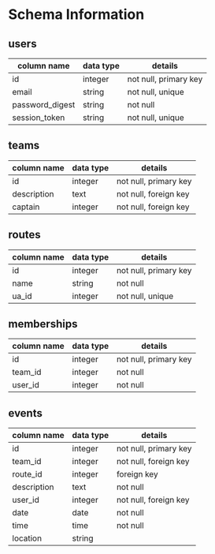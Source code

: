 # Schema Information

## users
column name     | data type | details
----------------|-----------|-----------------------
id              | integer   | not null, primary key
email           | string    | not null, unique
password_digest | string    | not null
session_token   | string    | not null, unique

## teams
| column name | data type | details               |
|-------------|-----------|-----------------------|
| id          | integer   | not null, primary key |
| description | text      | not null, foreign key |
| captain     | integer   | not null, foreign key |

## routes
| column name | data type | details               |
|-------------|-----------|-----------------------|
| id          | integer   | not null, primary key |
| name        | string    | not null              |
| ua_id       | integer   | not null, unique      |

## memberships
| column name | data type | details               |
|-------------|-----------|-----------------------|
| id          | integer   | not null, primary key |
| team_id     | integer   | not null              |
| user_id     | integer   | not null              |

## events
| column name | data type | details               |
|-------------|-----------|-----------------------|
| id          | integer   | not null, primary key |
| team_id     | integer   | not null, foreign key |
| route_id    | integer   | foreign key           |
| description | text      | not null              |
| user_id     | integer   | not null, foreign key |
| date        | date      | not null              |
| time        | time      | not null              |
| location    | string    |                       |
